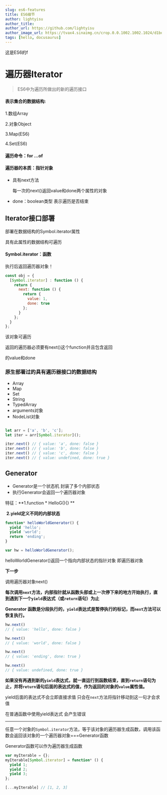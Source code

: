 ```yaml
---
slug: es6-features
title: ES6细节
author: lightyisu
author_title: 
author_url: https://github.com/lightyisu
author_image_url: https://tvax4.sinaimg.cn/crop.0.0.1002.1002.1024/d1bdec9fly8gkzcigbeltj20ru0ruabm.jpg?KID=imgbed,tva&Expires=1606556341&ssig=Cu95rZ4khr
tags: [hello, docusaurus]
---
```

这是ES6的f

<!--truncate-->


# 遍历器Iterator

> ES6中为遍历所做出的新的遍历接口

#### 表示集合的数据结构:

1.数组Array

2.对象Object

3.Map(ES6)

4.Set(ES6)

#### 遍历命令：for ...of

#### 遍历器的本质：指针对象

* 具有next方法

  每一次的next()返回value和done两个属性的对象

* done：boolean类型 表示遍历是否结束

  

## Iterator接口部署

部署在数据结构的Symbol.iterator属性

具有此属性的数据结构可遍历

#### Symbol.iterator：函数

执行后返回遍历器对象！

```javascript
const obj = {
  [Symbol.iterator] : function () {
    return {
      next: function () {
        return {
          value: 1,
          done: true
        };
      }
    };
  }
};
```

 该对象可遍历

返回的遍历器必须要有next()这个function并且包含返回

的value和done

### 原生部署过的具有遍历器接口的数据结构

* Array
* Map
* Set
* String
* TypedArray
* arguments对象
* NodeList对象

```javascript

let arr = ['a', 'b', 'c'];
let iter = arr[Symbol.iterator]();

iter.next() // { value: 'a', done: false }
iter.next() // { value: 'b', done: false }
iter.next() // { value: 'c', done: false }
iter.next() // { value: undefined, done: true }
```

## Generator

* Generator是一个状态机 封装了多个内部状态
* 执行Generator会返回一个遍历器对象

特征：**1.function * HelloG(){}  **

​         **2.yield定义不同的内部状态**

```javascript
function* helloWorldGenerator() {
  yield 'hello';
  yield 'world';
  return 'ending';
}

var hw = helloWorldGenerator();
```

helloWorldGenerator()返回一个指向内部状态的指针对象 即遍历器对象

**下一步**

调用遍历器对象next()

**每次调用`next`方法，内部指针就从函数头部或上一次停下来的地方开始执行，直到遇到下一个`yield`表达式（或`return`语句）为止**

**Generator 函数是分段执行的，`yield`表达式是暂停执行的标记，而`next`方法可以恢复执行。**

```javascript
hw.next()
// { value: 'hello', done: false }

hw.next()
// { value: 'world', done: false }

hw.next()
// { value: 'ending', done: true }

hw.next()
// { value: undefined, done: true }
```

**如果没有再遇到新的`yield`表达式，就一直运行到函数结束，直到`return`语句为止，并将`return`语句后面的表达式的值，作为返回的对象的`value`属性值。**

yield后面的表达式不会立即直接求值 只会在`next`方法将指针移动到这一句才会求值

在普通函数中使用yield表达式 会产生错误

---------

任意一个对象的`Symbol.iterator`方法，等于该对象的遍历器生成函数，调用该函数会返回该对象的一个遍历器对象===Generator函数

Generator函数可以作为遍历器生成函数

```javascript
var myIterable = {};
myIterable[Symbol.iterator] = function* () {
  yield 1;
  yield 2;
  yield 3;
};

[...myIterable] // [1, 2, 3]
```

